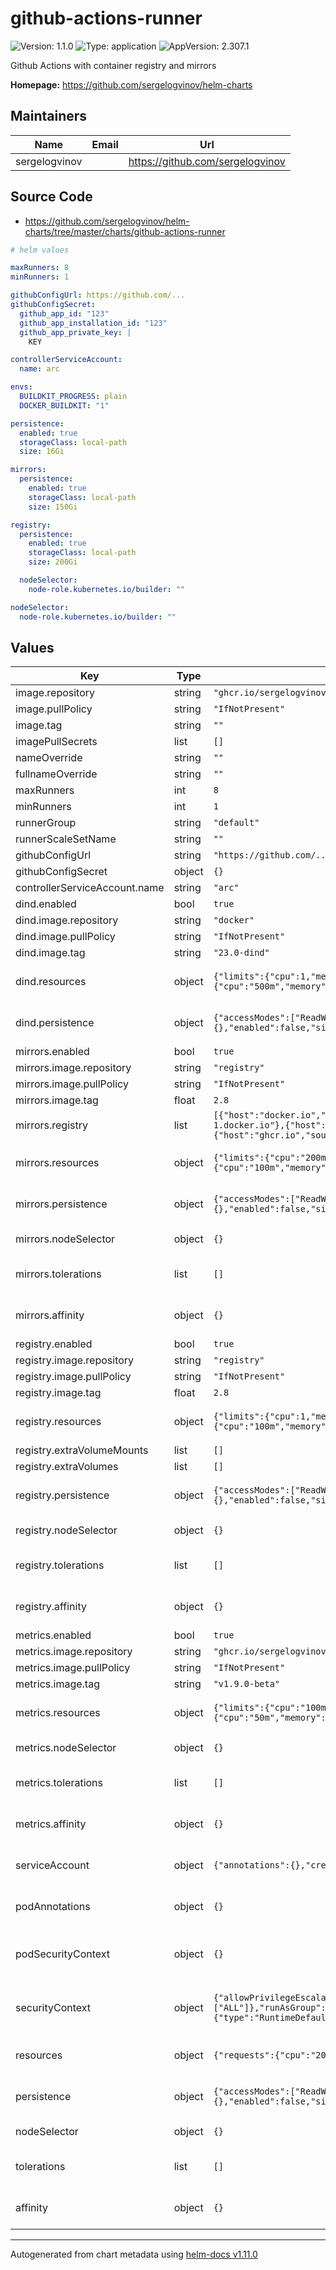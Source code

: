 # github-actions-runner

![Version: 1.1.0](https://img.shields.io/badge/Version-1.1.0-informational?style=flat-square) ![Type: application](https://img.shields.io/badge/Type-application-informational?style=flat-square) ![AppVersion: 2.307.1](https://img.shields.io/badge/AppVersion-2.307.1-informational?style=flat-square)

Github Actions with container registry and mirrors

**Homepage:** <https://github.com/sergelogvinov/helm-charts>

## Maintainers

| Name | Email | Url |
| ---- | ------ | --- |
| sergelogvinov |  | <https://github.com/sergelogvinov> |

## Source Code

* <https://github.com/sergelogvinov/helm-charts/tree/master/charts/github-actions-runner>

```yaml
# helm values

maxRunners: 8
minRunners: 1

githubConfigUrl: https://github.com/...
githubConfigSecret:
  github_app_id: "123"
  github_app_installation_id: "123"
  github_app_private_key: |
    KEY

controllerServiceAccount:
  name: arc

envs:
  BUILDKIT_PROGRESS: plain
  DOCKER_BUILDKIT: "1"

persistence:
  enabled: true
  storageClass: local-path
  size: 16Gi

mirrors:
  persistence:
    enabled: true
    storageClass: local-path
    size: 150Gi

registry:
  persistence:
    enabled: true
    storageClass: local-path
    size: 200Gi

  nodeSelector:
    node-role.kubernetes.io/builder: ""

nodeSelector:
  node-role.kubernetes.io/builder: ""
```

## Values

| Key | Type | Default | Description |
|-----|------|---------|-------------|
| image.repository | string | `"ghcr.io/sergelogvinov/github-actions-runner"` |  |
| image.pullPolicy | string | `"IfNotPresent"` |  |
| image.tag | string | `""` |  |
| imagePullSecrets | list | `[]` |  |
| nameOverride | string | `""` |  |
| fullnameOverride | string | `""` |  |
| maxRunners | int | `8` |  |
| minRunners | int | `1` |  |
| runnerGroup | string | `"default"` |  |
| runnerScaleSetName | string | `""` |  |
| githubConfigUrl | string | `"https://github.com/..."` |  |
| githubConfigSecret | object | `{}` |  |
| controllerServiceAccount.name | string | `"arc"` |  |
| dind.enabled | bool | `true` |  |
| dind.image.repository | string | `"docker"` |  |
| dind.image.pullPolicy | string | `"IfNotPresent"` |  |
| dind.image.tag | string | `"23.0-dind"` |  |
| dind.resources | object | `{"limits":{"cpu":1,"memory":"1Gi"},"requests":{"cpu":"500m","memory":"256Mi"}}` | Resource requests and limits. ref: https://kubernetes.io/docs/user-guide/compute-resources/ |
| dind.persistence | object | `{"accessModes":["ReadWriteOnce"],"annotations":{},"enabled":false,"size":"100Gi"}` | Persistence parameters for source code ref: https://kubernetes.io/docs/user-guide/persistent-volumes/ |
| mirrors.enabled | bool | `true` |  |
| mirrors.image.repository | string | `"registry"` |  |
| mirrors.image.pullPolicy | string | `"IfNotPresent"` |  |
| mirrors.image.tag | float | `2.8` |  |
| mirrors.registry | list | `[{"host":"docker.io","source":"https://registry-1.docker.io"},{"host":"gcr.io","source":"https://gcr.io"},{"host":"ghcr.io","source":"https://ghcr.io"}]` | Container registry list. ref: https://docs.docker.com/registry/recipes/mirror/ |
| mirrors.resources | object | `{"limits":{"cpu":"200m","memory":"128Mi"},"requests":{"cpu":"100m","memory":"64Mi"}}` | Resource requests and limits. ref: https://kubernetes.io/docs/user-guide/compute-resources/ |
| mirrors.persistence | object | `{"accessModes":["ReadWriteOnce"],"annotations":{},"enabled":false,"size":"100Gi"}` | Persistence parameters for source code ref: https://kubernetes.io/docs/user-guide/persistent-volumes/ |
| mirrors.nodeSelector | object | `{}` | Node labels for mirrors deploy assignment. ref: https://kubernetes.io/docs/user-guide/node-selection/ |
| mirrors.tolerations | list | `[]` | Tolerations for mirrors deploy assignment. ref: https://kubernetes.io/docs/concepts/configuration/taint-and-toleration/ |
| mirrors.affinity | object | `{}` | Affinity for mirrors deploy assignment. ref: https://kubernetes.io/docs/concepts/configuration/assign-pod-node/#affinity-and-anti-affinity |
| registry.enabled | bool | `true` |  |
| registry.image.repository | string | `"registry"` |  |
| registry.image.pullPolicy | string | `"IfNotPresent"` |  |
| registry.image.tag | float | `2.8` |  |
| registry.resources | object | `{"limits":{"cpu":1,"memory":"512Mi"},"requests":{"cpu":"100m","memory":"128Mi"}}` | Resource requests and limits. ref: https://kubernetes.io/docs/user-guide/compute-resources/ |
| registry.extraVolumeMounts | list | `[]` |  |
| registry.extraVolumes | list | `[]` |  |
| registry.persistence | object | `{"accessModes":["ReadWriteOnce"],"annotations":{},"enabled":false,"size":"100Gi"}` | Persistence parameters for source code ref: https://kubernetes.io/docs/user-guide/persistent-volumes/ |
| registry.nodeSelector | object | `{}` | Node labels for local registry deploy assignment. ref: https://kubernetes.io/docs/user-guide/node-selection/ |
| registry.tolerations | list | `[]` | Tolerations for local registry deploy assignment. ref: https://kubernetes.io/docs/concepts/configuration/taint-and-toleration/ |
| registry.affinity | object | `{}` | Affinity for local registry deploy assignment. ref: https://kubernetes.io/docs/concepts/configuration/assign-pod-node/#affinity-and-anti-affinity |
| metrics.enabled | bool | `true` |  |
| metrics.image.repository | string | `"ghcr.io/sergelogvinov/github-actions-exporter"` |  |
| metrics.image.pullPolicy | string | `"IfNotPresent"` |  |
| metrics.image.tag | string | `"v1.9.0-beta"` |  |
| metrics.resources | object | `{"limits":{"cpu":"100m","memory":"128Mi"},"requests":{"cpu":"50m","memory":"64Mi"}}` | Resource requests and limits. ref: https://kubernetes.io/docs/user-guide/compute-resources/ |
| metrics.nodeSelector | object | `{}` | Node labels for local registry deploy assignment. ref: https://kubernetes.io/docs/user-guide/node-selection/ |
| metrics.tolerations | list | `[]` | Tolerations for local registry deploy assignment. ref: https://kubernetes.io/docs/concepts/configuration/taint-and-toleration/ |
| metrics.affinity | object | `{}` | Affinity for local registry deploy assignment. ref: https://kubernetes.io/docs/concepts/configuration/assign-pod-node/#affinity-and-anti-affinity |
| serviceAccount | object | `{"annotations":{},"create":true,"name":""}` | Pods Service Account. ref: https://kubernetes.io/docs/tasks/configure-pod-container/configure-service-account/ |
| podAnnotations | object | `{}` | Annotations for pod. ref: https://kubernetes.io/docs/concepts/overview/working-with-objects/annotations/ |
| podSecurityContext | object | `{}` | Pod Security Context. ref: https://kubernetes.io/docs/tasks/configure-pod-container/security-context/#set-the-security-context-for-a-pod |
| securityContext | object | `{"allowPrivilegeEscalation":false,"capabilities":{"drop":["ALL"]},"runAsGroup":0,"runAsUser":1001,"seccompProfile":{"type":"RuntimeDefault"}}` | Container Security Context. ref: https://kubernetes.io/docs/tasks/configure-pod-container/security-context/#set-the-security-context-for-a-pod |
| resources | object | `{"requests":{"cpu":"200m","memory":"256Mi"}}` | Resource requests and limits. ref: https://kubernetes.io/docs/user-guide/compute-resources/ |
| persistence | object | `{"accessModes":["ReadWriteOnce"],"annotations":{},"enabled":false,"size":"8Gi"}` | Persistence parameters for source code ref: https://kubernetes.io/docs/user-guide/persistent-volumes/ |
| nodeSelector | object | `{}` | Node labels for pod assignment. ref: https://kubernetes.io/docs/user-guide/node-selection/ |
| tolerations | list | `[]` | Tolerations for pod assignment. ref: https://kubernetes.io/docs/concepts/configuration/taint-and-toleration/ |
| affinity | object | `{}` | Affinity for pod assignment. ref: https://kubernetes.io/docs/concepts/configuration/assign-pod-node/#affinity-and-anti-affinity |

----------------------------------------------
Autogenerated from chart metadata using [helm-docs v1.11.0](https://github.com/norwoodj/helm-docs/releases/v1.11.0)
